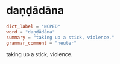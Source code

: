 # daṇḍādāna

``` toml
dict_label = "NCPED"
word = "daṇḍādāna"
summary = "taking up a stick, violence."
grammar_comment = "neuter"
```

taking up a stick, violence.

